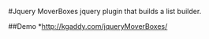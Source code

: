 #Jquery MoverBoxes
jquery plugin that builds a list builder.

##Demo
*http://kgaddy.com/jqueryMoverBoxes/
